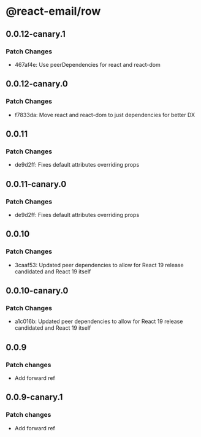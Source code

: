 # @react-email/row

## 0.0.12-canary.1

### Patch Changes

- 467af4e: Use peerDependencies for react and react-dom

## 0.0.12-canary.0

### Patch Changes

- f7833da: Move react and react-dom to just dependencies for better DX

## 0.0.11

### Patch Changes

- de9d2ff: Fixes default attributes overriding props

## 0.0.11-canary.0

### Patch Changes

- de9d2ff: Fixes default attributes overriding props

## 0.0.10

### Patch Changes

- 3caaf53: Updated peer dependencies to allow for React 19 release candidated and React 19 itself

## 0.0.10-canary.0

### Patch Changes

- a1c016b: Updated peer dependencies to allow for React 19 release candidated and React 19 itself

## 0.0.9

### Patch changes

- Add forward ref

## 0.0.9-canary.1

### Patch changes

- Add forward ref

